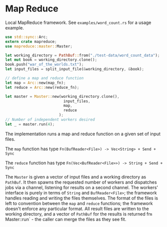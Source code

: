# Map Reduce

Local MapReduce framework. See `examples/word_count.rs` for a usage example.

```rust
use std::sync::Arc;
extern crate mapreduce;
use mapreduce::master::Master;

let working_directory = PathBuf::from("./test-data/word_count_data");
let mut book = working_directory.clone();
book.push("war_of_the_worlds.txt");
let input_files = split_input_file(&working_directory, &book);

// define a map and reduce function
let map = Arc::new(map_fn);
let reduce = Arc::new(reduce_fn);

let master = Master::new(working_directory.clone(),
                          input_files,
                          map,
                          reduce
                        );
// Number of independent workers desired
let _ = master.run(4);
```

The implementation runs a map and reduce function on a given set of input files.

The `map` function has type `Fn(BufReader<File>) -> Vec<String> + Send + Sync`

The `reduce` function has type `Fn(Vec<BufReader<File>>) -> String + Send + Sync`

The `Master` is given a vector of input files and a working directory as
`PathBuf`. It then spawns the requested number of workers and dispatches jobs
via a channel, listening for results on a second channel. The workers' interface
is purely in terms of `String` and `BufReader<File>`; the framework handles
reading and writing the files themselves. The format of the files is left to
convention between the `map` and `reduce` functions; the framework doesn't
enforce any particular format. All result files are written to the working
directory, and a vector of `PathBuf` for the results is returned fr`m `Master::run` - the caller can merge the files as they see fit.
